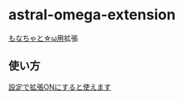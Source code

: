 # astral-omega-extension

[もなちゃと☆ω用](https://monachat.tech/)拡張

## 使い方

[設定で拡張ONにすると使えます](https://iwamizawa-software.github.io/astral-omega-extension/uninstall.html#c)
